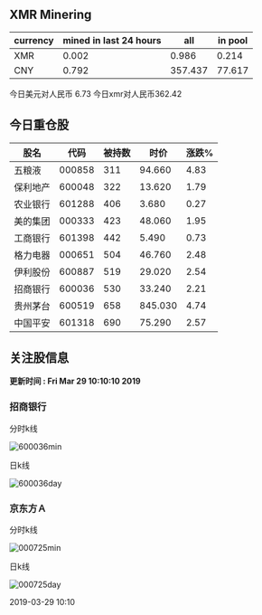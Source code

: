 ## XMR Minering

|currency|mined in last 24 hours|all|in pool|
|---|---|---|---|
|XMR|0.002|0.986|0.214|
|CNY|0.792|357.437|77.617|

今日美元对人民币 6.73	今日xmr对人民币362.42


## 今日重仓股 

|股名|代码|被持数|时价|涨跌%|
|---|---|---|---|---|
|五粮液|000858|311|94.660|4.83|
|保利地产|600048|322|13.620|1.79|
|农业银行|601288|406|3.680|0.27|
|美的集团|000333|423|48.060|1.95|
|工商银行|601398|442|5.490|0.73|
|格力电器|000651|504|46.760|2.48|
|伊利股份|600887|519|29.020|2.54|
|招商银行|600036|530|33.240|2.21|
|贵州茅台|600519|658|845.030|4.74|
|中国平安|601318|690|75.290|2.57|

## 关注股信息
**更新时间 : Fri Mar 29 10:10:10 2019**
### 招商银行 
分时k线

![600036min](http://image.sinajs.cn/newchart/min/n/sh600036.gif)

日k线

![600036day](http://image.sinajs.cn/newchart/daily/n/sh600036.gif)

### 京东方Ａ 
分时k线

![000725min](http://image.sinajs.cn/newchart/min/n/sz000725.gif)

日k线

![000725day](http://image.sinajs.cn/newchart/daily/n/sz000725.gif)

2019-03-29 10:10